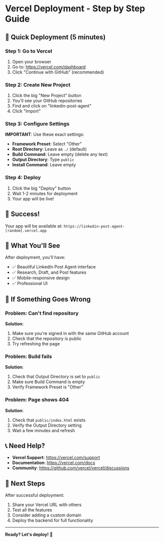 # Vercel Deployment - Step by Step Guide

## 🚀 Quick Deployment (5 minutes)

### Step 1: Go to Vercel
1. Open your browser
2. Go to: https://vercel.com/dashboard
3. Click "Continue with GitHub" (recommended)

### Step 2: Create New Project
1. Click the big "New Project" button
2. You'll see your GitHub repositories
3. Find and click on "linkedin-post-agent"
4. Click "Import"

### Step 3: Configure Settings
**IMPORTANT**: Use these exact settings:

- **Framework Preset**: Select "Other"
- **Root Directory**: Leave as `./` (default)
- **Build Command**: Leave empty (delete any text)
- **Output Directory**: Type `public`
- **Install Command**: Leave empty

### Step 4: Deploy
1. Click the big "Deploy" button
2. Wait 1-2 minutes for deployment
3. Your app will be live!

## 🎉 Success!

Your app will be available at:
`https://linkedin-post-agent-[random].vercel.app`

## 📱 What You'll See

After deployment, you'll have:
- ✅ Beautiful LinkedIn Post Agent interface
- ✅ Research, Draft, and Post features
- ✅ Mobile-responsive design
- ✅ Professional UI

## 🔧 If Something Goes Wrong

### Problem: Can't find repository
**Solution**: 
1. Make sure you're signed in with the same GitHub account
2. Check that the repository is public
3. Try refreshing the page

### Problem: Build fails
**Solution**:
1. Check that Output Directory is set to `public`
2. Make sure Build Command is empty
3. Verify Framework Preset is "Other"

### Problem: Page shows 404
**Solution**:
1. Check that `public/index.html` exists
2. Verify the Output Directory setting
3. Wait a few minutes and refresh

## 📞 Need Help?

- **Vercel Support**: https://vercel.com/support
- **Documentation**: https://vercel.com/docs
- **Community**: https://github.com/vercel/vercel/discussions

## 🎯 Next Steps

After successful deployment:
1. Share your Vercel URL with others
2. Test all the features
3. Consider adding a custom domain
4. Deploy the backend for full functionality

---

**Ready? Let's deploy!** 🚀 